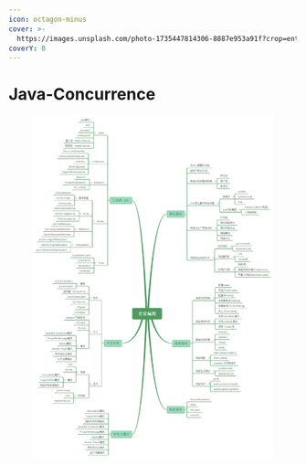 ```yaml
---
icon: octagon-minus
cover: >-
  https://images.unsplash.com/photo-1735447814306-8887e953a91f?crop=entropy&cs=srgb&fm=jpg&ixid=M3wxOTcwMjR8MHwxfHJhbmRvbXx8fHx8fHx8fDE3Mzg0MjIwNjl8&ixlib=rb-4.0.3&q=85
coverY: 0
---
```


# Java-Concurrence

<figure><img src="../.gitbook/assets/image.png" alt=""><figcaption></figcaption></figure>
